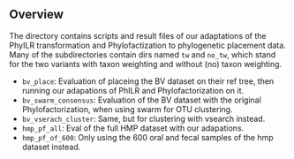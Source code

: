 Overview
-------------------------

The directory contains scripts and result files of our adaptations
of the PhyILR transformation and Phylofactization to phylogenetic placement data.
Many of the subdirectories contain dirs named `tw` and `no_tw`, which stand
for the two variants with taxon weighting and without (no) taxon weighting.

 * `bv_place`: Evaluation of placeing the BV dataset on their ref tree, then
   running our adapations of PhILR and Phylofactorization on it.
 * `bv_swarm_consensus`: Evaluation of the BV dataset with the original Phylofactorization,
   when using swarm for OTU clustering.
 * `bv_vserach_cluster`: Same, but for clustering with vsearch instead.
 * `hmp_pf_all`: Eval of the full HMP dataset with our adapations.
 * `hmp_pf_of_600`: Only using the 600 oral and fecal samples of the hmp dataset instead.
